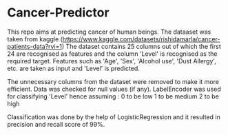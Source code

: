 # Cancer-Predictor
This repo aims at predicting cancer of human beings.
The dataaset was taken from kaggle (https://www.kaggle.com/datasets/rishidamarla/cancer-patients-data?rvi=1)
The dataset contains 25 columns out of which the first 24 are recognised as features and the column 'Level' is recognised as the required target.
Features such as 'Age', 'Sex', 'Alcohol use', 'Dust Allergy', etc. are taken as input and 'Level' is predicted.

The unnecessary columns from the dataset were removed to make it more efficient. 
Data was checked for null values (if any).
LabelEncoder was used for classifying 'Level' hence assuming :
0 to be low
1 to be medium
2 to be high

Classification was done by the help of LogisticRegression and it resulted in precision and recall score of 99%.
